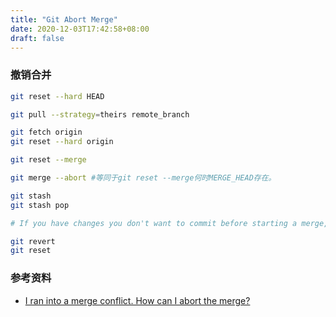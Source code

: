 ```yaml
---
title: "Git Abort Merge"
date: 2020-12-03T17:42:58+08:00
draft: false
---
```


### 撤销合并

```bash
git reset --hard HEAD

git pull --strategy=theirs remote_branch

git fetch origin
git reset --hard origin

git reset --merge

git merge --abort #等同于git reset --merge何时MERGE_HEAD存在。

git stash 
git stash pop 

# If you have changes you don't want to commit before starting a merge, just git stash them before the merge and git stash pop after finishing the merge or aborting it.

git revert
git reset
```


### 参考资料

- [I ran into a merge conflict. How can I abort the merge?](https://stackoverflow.com/questions/101752/i-ran-into-a-merge-conflict-how-can-i-abort-the-merge)
